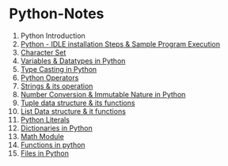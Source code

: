 # Python-Notes

1. Python Introduction 
2. <a href="https://github.com/kothakondachandhar/Python-Notes/blob/main/Python%20IDLE%20Installation%20%26%20Sample%20Program%20Execution.pdf">Python - IDLE installation Steps & Sample Program Execution</a>
3. <a href="">Character Set</a>
4. <a href="https://github.com/kothakondachandhar/Python-Notes/blob/main/Variables%20%26%20Data%20types%20in%20Python.ipynb"> Variables & Datatypes in Python</a>
5. <a href="https://github.com/kothakondachandhar/Python-Notes/blob/main/Type%20Casting%20in%20Python.ipynb">Type Casting in Python</a>
6. <a href="https://github.com/kothakondachandhar/Python-Notes/blob/main/Python%20Operators.pdf"> Python Operators</a>
7. <a href="https://github.com/kothakondachandhar/Python-Notes/blob/main/Strings%20-%20in%20Python.ipynb">Strings & its operation</a>
8. <a href="https://github.com/kothakondachandhar/Python-Notes/blob/main/Converting_Numbering_System_%26_Basic_Data_types_and_Immutability_Nature.ipynb"> Number Conversion & Immutable Nature in Python</a>
9. <a href="https://github.com/kothakondachandhar/Python-Notes/blob/main/Tuple%20Data%20Structures.ipynb">Tuple data structure & its functions</a>
10. <a href="https://github.com/kothakondachandhar/Python-Notes/blob/main/List%20Data%20Structure.ipynb">List Data structure & it functions</a>
11. <a href="https://github.com/kothakondachandhar/Python-Notes/blob/main/Python%20Literals.ipynb">Python Literals</a>
12. <a href="https://github.com/kothakondachandhar/Python-Notes/blob/main/Dictionary%20Notes.ipynb">Dictionaries in Python </a>
13. <a href="https://github.com/kothakondachandhar/Python-Notes/blob/main/Math%20module.ipynb">Math Module</a>
14. <a href="https://github.com/kothakondachandhar/Python-Notes/blob/main/Functions%20in%20python.pdf"> Functions in python</a>
15. <a href="https://github.com/kothakondachandhar/Python-Notes/blob/main/Files%20in%20python-notes.ipynb">Files in Python </a>

